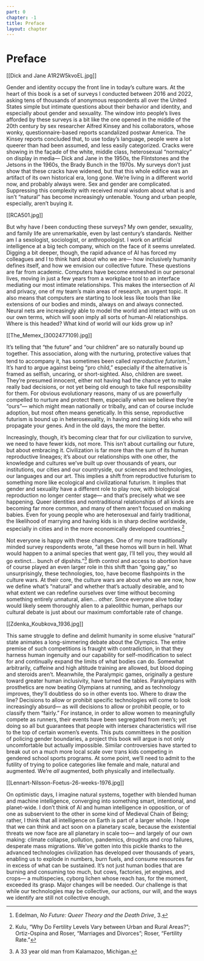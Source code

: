 ```yaml
---
part: 0
chapter: -1
title: Preface
layout: chapter
---
```


Preface
=======

[[Dick and Jane A1R2W5kvoEL.jpg]]

Gender and identity occupy the front line in today’s culture wars. At the heart of this book is a set of surveys I conducted between 2016 and 2022, asking tens of thousands of anonymous respondents all over the United States simple but intimate questions about their behavior and identity, and especially about gender and sexuality. The window into people’s lives afforded by these surveys is a bit like the one opened in the middle of the 20th century by sex researcher Alfred Kinsey and his collaborators, whose wonky, questionnaire-based reports scandalized postwar America. The Kinsey reports concluded that, to use today’s language, people were a lot queerer than had been assumed, and less easily categorized. Cracks were showing in the façade of the white, middle class, heterosexual “normalcy” on display in media— Dick and Jane in the 1950s, the Flintstones and the Jetsons in the 1960s, the Brady Bunch in the 1970s. My surveys don’t just show that these cracks have widened, but that this whole edifice was an artifact of its own historical era, long gone. We’re living in a different world now, and probably always were. Sex and gender are complicated. Suppressing this complexity with received moral wisdom about what is and isn’t “natural” has become increasingly untenable. Young and urban people, especially, aren’t buying it.

[[RCA501.jpg]]

But why have *I* been conducting these surveys? My own gender, sexuality, and family life are unremarkable, even by last century’s standards. Neither am I a sexologist, sociologist, or anthropologist. I work on artificial intelligence at a big tech company, which on the face of it seems unrelated. Digging a bit deeper, though, the rapid advance of AI has forced my colleagues and I to think hard about who we are— how inclusively humanity defines itself, and how we envision our collective future. These questions are far from academic. Computers have become enmeshed in our personal lives, moving in just a few years from a workplace tool to an interface mediating our most intimate relationships. This makes the intersection of AI and privacy, one of my team’s main areas of research, an urgent topic. It also means that computers are starting to look less like tools than like extensions of our bodies and minds, always on and always connected. Neural nets are increasingly able to model the world and interact with us on our own terms, which will soon imply all sorts of human-AI relationships. Where is this headed? What kind of world will our kids grow up in?

[[The_Memex_(3002477109).jpg]]

It’s telling that “the future” and “our children” are so naturally bound up together. This association, along with the nurturing, protective values that tend to accompany it, has sometimes been called *reproductive futurism*.[^1] It’s hard to argue against being “pro child,” especially if the alternative is framed as selfish, uncaring, or short-sighted. Also, children are sweet. They’re presumed innocent, either not having had the chance yet to make really bad decisions, or not yet being old enough to take full responsibility for them. For obvious evolutionary reasons, many of us are powerfully compelled to nurture and protect them, especially when we believe they’re “ours”— which might mean nationally or tribally, and can of course include adoption, but most often means genetically. In this sense, reproductive futurism is bound up in heterosexuality, in having and raising kids who will propagate your genes. And in the old days, the more the better.

Increasingly, though, it’s becoming clear that for our civilization to survive, we need to have fewer kids, not more. This isn’t about curtailing our future, but about embracing it. Civilization is far more than the sum of its human reproductive lineages; it’s about our relationships with one other, the knowledge and cultures we’ve built up over thousands of years, our institutions, our cities and our countryside, our sciences and technologies, our languages and our art. This implies a shift from reproductive futurism to something more like ecological and civilizational futurism. It implies that gender and sexuality have a different role to play now, with biological reproduction no longer center stage— and that’s precisely what we see happening. Queer identities and nontraditional relationships of all kinds are becoming far more common, and many of them aren’t focused on making babies. Even for young people who are heterosexual and fairly traditional, the likelihood of marrying and having kids is in sharp decline worldwide, especially in cities and in the more economically developed countries.[^2]

Not everyone is happy with these changes. One of my more traditionally minded survey respondents wrote, “all these homos will burn in hell. What would happen to a animal species that went gay, I’ll tell you, they would all go extinct... bunch of dipshits.”[^3] Birth control and access to abortion have of course played an even larger role in this shift than “going gay,” so unsurprisingly, these technologies, too, have become flashpoints in the culture wars. At their core, the culture wars are about who we are now, how we define what’s “natural” and whether that’s actually desirable, and to what extent we can redefine ourselves over time without becoming something entirely *un*natural, alien... *other*. Since everyone alive today would likely seem thoroughly alien to a paleolithic human, perhaps our cultural debate is just about our maximum comfortable rate of change.

[[Zdenka_Koubkova_1936.jpg]]

This same struggle to define and delimit humanity in some elusive “natural” state animates a long-simmering debate about the Olympics. The entire premise of such competitions is fraught with contradiction, in that they harness human ingenuity and our capability for self-modification to select for and continually expand the limits of what bodies can do. Somewhat arbitrarily, caffeine and high altitude training are allowed, but blood doping and steroids aren’t. Meanwhile, the Paralympic games, originally a gesture toward greater human inclusivity, have turned the tables. Paralympians with prosthetics are now beating Olympians at running, and as technology improves, they’ll doubtless do so in other events too. Where to draw the line? Decisions to allow or prohibit specific technologies will come to look increasingly absurd— as will decisions to allow or prohibit people, or to classify them “fairly.” For instance, in order to allow women to meaningfully compete as runners, their events have been segregated from men’s; yet doing so all but guarantees that people with intersex characteristics will rise to the top of certain women’s events. This puts committees in the position of policing gender boundaries, a project this book will argue is not only uncomfortable but actually impossible. Similar controversies have started to break out on a much more local scale over trans kids competing in gendered school sports programs. At some point, we’ll need to admit to the futility of trying to police categories like female and male, natural and augmented. We’re *all* augmented, both physically and intellectually.

[[Lennart-Nilsson-Foetus-26-weeks-1976.jpg]]

On optimistic days, I imagine natural systems, together with blended human and machine intelligence, converging into something smart, intentional, and planet-wide. I don’t think of AI and human intelligence in opposition, or of one as subservient to the other in some kind of Medieval Chain of Being; rather, I think that all intelligence on Earth is part of a larger whole. I hope that we can think and act soon on a planetary scale, because the existential threats we now face are all planetary in scale too— and largely of our own making: climate collapse, pollution, pandemics, droughts and crop failures, desperate mass migrations. We’ve gotten into this pickle thanks to the advanced technologies civilization has developed over thousands of years, enabling us to explode in numbers, burn fuels, and consume resources far in excess of what can be sustained. It’s not just human bodies that are burning and consuming too much, but cows, factories, jet engines, and crops— a multispecies, cyborg lichen whose reach has, for the moment, exceeded its grasp. Major changes will be needed. Our challenge is that while our technologies may be collective, our actions, our will, and the ways we identify are still not collective enough.


[^1]: Edelman, *No Future: Queer Theory and the Death Drive*, 3.

[^2]: Kulu, “Why Do Fertility Levels Vary between Urban and Rural Areas?”; Ortiz-Ospina and Roser, “Marriages and Divorces”; Roser, “Fertility Rate.”

[^3]: A 33 year old man from Kalamazoo, Michigan.
